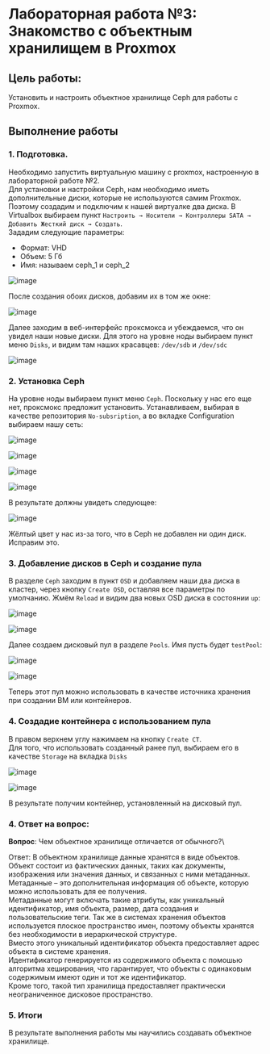 # Лабораторная работа №3: Знакомство с объектным хранилищем в Proxmox

## Цель работы:
Установить и настроить объектное хранилище Ceph для работы с Proxmox.

## Выполнение работы

### 1. Подготовка.
Необходимо запустить виртуальную машину с proxmox, настроенную в лабораторной работе №2.\
Для установки и настройки Ceph, нам необходимо иметь дополнительные диски, которые не используются самим Proxmox.
Поэтому создадим и подключим к нашей виртуалке два диска. В Virtualbox выбираем пункт `Настроить → Носители → Контроллеры SATA → Добавить Жесткий диск → Создать`.\
Зададим следующие параметры:
- Формат: VHD
- Объем: 5 Гб
- Имя: называем ceph_1 и ceph_2

![image](img/Screenshot_1.png)

После создания обоих дисков, добавим их в том же окне:

![image](img/Screenshot_2.png)

Далее заходим в веб-интерфейс проксмокса и убеждаемся, что он увидел наши новые диски. Для этого на уровне ноды выбираем пункт меню `Disks`, и видим там наших красавцев: `/dev/sdb` и `/dev/sdc`

![image](img/Screenshot_3.png)

### 2. Установка Ceph
На уровне ноды выбираем пункт меню `Ceph`. Поскольку у нас его еще нет, проксмокс предложит установить.
Устанавливаем, выбирая в качестве репозитория `No-subsription`, а во вкладке Configuration выбираем нашу сеть:

![image](img/Screenshot_4.png)

![image](img/Screenshot_5.png)

![image](img/Screenshot_6.png)

![image](img/Screenshot_7.png)

В результате должны увидеть следующее: 

![image](img/Screenshot_8.png)

Жёлтый цвет у нас из-за того, что в Ceph не добавлен ни один диск. Исправим это.

### 3. Добавление дисков в Ceph и создание пула
В разделе `Ceph` заходим в пункт `OSD` и добавляем наши два диска в кластер, через кнопку `Create OSD`, оставляя все параметры по умолчанию. Жмём `Reload` и видим два новых OSD диска в состоянии `up`: 

![image](img/Screenshot_9.png)

![image](img/Screenshot_10.png)

Далее создаем дисковый пул в разделе `Pools`. Имя пусть будет `testPool`:

![image](img/Screenshot_11.png)

![image](img/Screenshot_12.png)
 
Теперь этот пул можно использовать в качестве источника хранения при создании ВМ или контейнеров.

### 4. Создадие контейнера с использованием пула

В правом верхнем углу нажимаем на кнопку `Create CT`.\
Для того, что использовать созданный ранее пул, выбираем его в качестве `Storage` на вкладка `Disks`

![image](img/Screenshot_14.png)

![image](img/Screenshot_13.png)

В результате получим контейнер, установленный на дисковый пул.

### 4. Ответ на вопрос:
**Вопрос**: Чем объектное хранилище отличается от обычного?\

Ответ: В объектном хранилище данные хранятся в виде объектов. Объект состоит из фактических данных, таких как документы, изображения или значения данных, и связанных с ними метаданных.\
Метаданные – это дополнительная информация об объекте, которую можно использовать для ее получения.\
Метаданные могут включать такие атрибуты, как уникальный идентификатор, имя объекта, размер, дата создания и пользовательские теги.
Так же в системах хранения объектов  используется плоское пространство имен, поэтому объекты хранятся без необходимости в иерархической структуре.\
Вместо этого уникальный идентификатор объекта предоставляет адрес объекта в системе хранения.\
Идентификатор генерируется из содержимого объекта с помошью алгоритма хеширования, что гарантирует, что объекты с одинаковым содержимым имеют один и тот же идентификатор.\
Кроме того, такой тип хранилища предоставляет практически неограниченное дисковое пространство.


### 5. Итоги
В результате выполнения работы мы научились создавать объектное хранилище.
